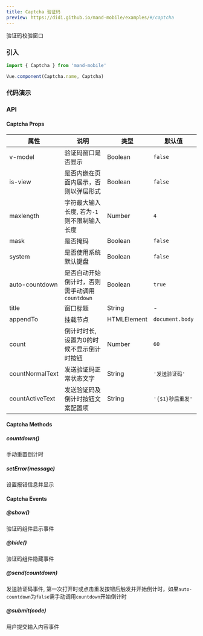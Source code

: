 ```yaml
---
title: Captcha 验证码
preview: https://didi.github.io/mand-mobile/examples/#/captcha
---
```


验证码校验窗口

### 引入

```javascript
import { Captcha } from 'mand-mobile'

Vue.component(Captcha.name, Captcha)
```

### 代码演示
<!-- DEMO -->

### API

#### Captcha Props
|属性 | 说明 | 类型 | 默认值|
|----|-----|------|------|
|v-model|验证码窗口是否显示|Boolean|`false`|
|is-view|是否内嵌在页面内展示，否则以弹层形式|Boolean|`false`|
|maxlength|字符最大输入长度, 若为`-1`则不限制输入长度|Number|`4`|
|mask|是否掩码|Boolean|`false`|
|system|是否使用系统默认键盘|Boolean|`false`|
|auto-countdown|是否自动开始倒计时，否则需手动调用`countdown`|Boolean|`true`|
|title|窗口标题|String|-|
|appendTo|挂载节点|HTMLElement|`document.body`|
|count|倒计时时长, 设置为0的时候不显示倒计时按钮|Number|`60`|
|countNormalText|发送验证码正常状态文字|String| `'发送验证码'` |
|countActiveText|发送验证码及倒计时按钮文案配置项|String| `'{$1}秒后重发'` |

#### Captcha Methods

##### countdown()
手动重置倒计时

##### setError(message)
设置报错信息并显示

#### Captcha Events

##### @show()
验证码组件显示事件

##### @hide()
验证码组件隐藏事件

##### @send(countdown)
发送验证码事件, 第一次打开时或点击重发按钮后触发并开始倒计时，如果`auto-countdown`为`false`需手动调用`countdown`开始倒计时

##### @submit(code)
用户提交输入内容事件
